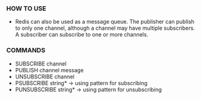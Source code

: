 ### HOW TO USE

- Redis can also be used as a message queue. The publisher can publish to only one channel, although a channel may have multiple subscribers. A subscriber can subscribe to one or more channels.

### COMMANDS
- SUBSCRIBE channel
- PUBLISH channel message
- UNSUBSCRIBE channel
- PSUBSCRIBE string* -> using pattern for subscribing
- PUNSUBSCRIBE string* -> using pattern for unsubscribing
